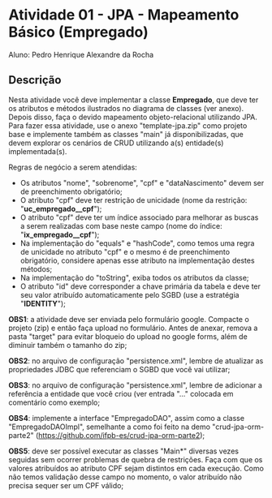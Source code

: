 # Atividade 01 - JPA - Mapeamento Básico (Empregado)

Aluno: Pedro Henrique Alexandre da Rocha

## Descrição

Nesta atividade você deve implementar a classe **Empregado**, que deve ter os atributos e métodos ilustrados no diagrama de classes (ver anexo). Depois disso, faça o devido mapeamento objeto-relacional utilizando JPA. Para fazer essa atividade, use o anexo "template-jpa.zip" como projeto base e implemente também as classes "main" já disponibilizadas, que devem explorar os cenários de CRUD utilizando a(s) entidade(s) implementada(s).

Regras de negócio a serem atendidas:
* Os atributos "nome", "sobrenome", "cpf" e "dataNascimento" devem ser de preenchimento obrigatório;
* O atributo "cpf" deve ter restrição de unicidade (nome da restrição: "**uc_empregado__cpf**");
* O atributo "cpf" deve ter um índice associado para melhorar as buscas a serem realizadas com base neste campo (nome do índice: "**ix_empregado__cpf**");
* Na implementação do "equals" e "hashCode", como temos uma regra de unicidade no atributo "cpf" e o mesmo é de preenchimento obrigatório, considere apenas esse atributo na implementação destes métodos;
* Na implementação do "toString", exiba todos os atributos da classe;
* O atributo "id" deve corresponder a chave primária da tabela e deve ter seu valor atribuído automaticamente pelo SGBD (use a estratégia "**IDENTITY**");

**OBS1**: a atividade deve ser enviada pelo formulário google. Compacte o projeto (zip) e então faça upload no formulário. Antes de anexar, remova a pasta "target" para evitar bloqueio do upload no google forms, além de diminuir também o tamanho do zip;

**OBS2**: no arquivo de configuração "persistence.xml", lembre de atualizar as propriedades JDBC que referenciam o SGBD que você vai utilizar;

**OBS3**: no arquivo de configuração "persistence.xml", lembre de adicionar a referência a entidade que você criou (ver entrada "<class>...</class>" colocada em comentário como exemplo;

**OBS4**: implemente a interface "EmpregadoDAO", assim como a classe "EmpregadoDAOImpl", semelhante a como foi feito na demo "crud-jpa-orm-parte2" (https://github.com/ifpb-es/crud-jpa-orm-parte2);

**OBS5**: deve ser possível executar as classes "Main*" diversas vezes seguidas sem ocorrer problemas de quebra de restrições. Faça com que os valores atribuídos ao atributo CPF sejam distintos em cada execução. Como não temos validação desse campo no momento, o valor atribuído não precisa sequer ser um CPF válido;